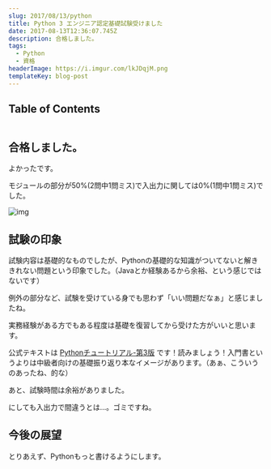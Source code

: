 ```yaml
---
slug: 2017/08/13/python
title: Python 3 エンジニア認定基礎試験受けました
date: 2017-08-13T12:36:07.745Z
description: 合格しました。
tags:
  - Python
  - 資格
headerImage: https://i.imgur.com/lkJDqjM.png
templateKey: blog-post
---
```

## Table of Contents

```toc

```

## 合格しました。

よかったです。

モジュールの部分が50%(2問中1問ミス)で入出力に関しては0%(1問中1問ミス)でした。

![img](https://i.imgur.com/lkJDqjM.png)

## 試験の印象

試験内容は基礎的なものでしたが、Pythonの基礎的な知識がついてないと解ききれない問題という印象でした。（Javaとか経験あるから余裕、という感じではないです）

例外の部分など、試験を受けている身でも思わず「いい問題だなぁ」と感じましたね。

実務経験がある方でもある程度は基礎を復習してから受けた方がいいと思います。

公式テキストは [Pythonチュートリアル-第3版](https://www.amazon.co.jp/Python%E3%83%81%E3%83%A5%E3%83%BC%E3%83%88%E3%83%AA%E3%82%A2%E3%83%AB-%E7%AC%AC3%E7%89%88-Guido-van-Rossum/dp/4873117534) です！読みましょう！入門書というよりは中級者向けの基礎振り返り本なイメージがあります。（あぁ、こういうのあったね、的な）

あと、試験時間は余裕がありました。

にしても入出力で間違うとは…。ゴミですね。

## 今後の展望

とりあえず、Pythonもっと書けるようにします。